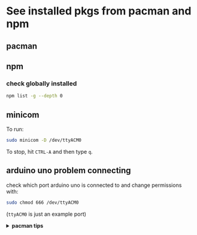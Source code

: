 # See installed pkgs from pacman and npm

## pacman

## npm

### check globally installed

```sh
npm list -g --depth 0
```

## minicom

To run:

```sh
sudo minicom -D /dev/ttyACM0
```

To stop, hit `CTRL-A` and then type `q`.

## arduino uno problem connecting

check which port arduino uno is connected to and change
permissions with:

```sh
sudo chmod 666 /dev/ttyACM0
```

(`ttyACM0` is just an example port)

<details>
  <summary>
    <strong>pacman tips</strong>
  </summary>
  <ul>
   <li>
   installed packages are in <code>`/var/lib/pacman/local`</code>
   </li>
   <li>
   To [Remove unused packages (orphans)](<https://wiki.archlinux.org/title/Pacman/Tips_and_tricks#Removing_unused_packages_(orphans)>) run:
      
   ```sh
   sudo pacman -Qtdq | sudo pacman -Rns -
   ```
      
   For [Cleaning the package cache](https://wiki.archlinux.org/title/Pacman#Cleaning_the_package_cache) run:
      
   I usually run the following to retain only one past version
   and free more space:
      
   ```sh
   paccache -rk1
   ```
      
   this will retain the most recent 3 versions:
      
   ```sh
   paccache -r
   ```
   </li>
  </ul>
</details>
